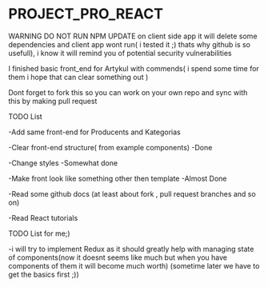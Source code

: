 # PROJECT_PRO_REACT
WARNING DO NOT RUN NPM UPDATE on client side app
 it will delete some dependencies and client app wont run( i tested it ;) thats why github is so usefull), i know it will remind you of potential security vulnerabilities 
 
I finished basic front_end for Artykul with commends( i spend some time for them i hope that can clear something out )

Dont forget to fork this so you can work on your own repo and sync with this by making pull request


TODO List
 
 -Add same front-end for Producents and Kategorias
 
 -Clear front-end structure( from example components) -Done
 
 -Change styles -Somewhat done
 
 -Make front look like something other then template -Almost Done
 
 -Read some github docs (at least about fork , pull request branches and so on)
 
 -Read React tutorials

TODO List for me;)

 -i will try to implement Redux as it should greatly help with managing state of components(now it doesnt seems like much but when you have components of them it will become much worth) (sometime later we have to get the basics first ;))
